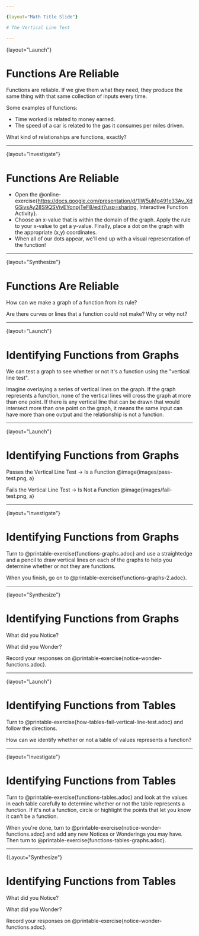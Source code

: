 ```yaml
---

{layout="Math Title Slide"}

# The Vertical Line Test 

---
```

{layout="Launch"}
# Functions Are Reliable

Functions are reliable. If we give them what they need, they produce the same thing with that same collection of inputs every time.

Some examples of functions: 
- Time worked is related to money earned. 
- The speed of a car is related to the gas it consumes per miles driven.

What kind of relationships are functions, exactly?

---
{layout="Investigate"}
# Functions Are Reliable

* Open the @online-exercise{https://docs.google.com/presentation/d/1IW5uMg491e33Av_XdGSivsAy28S9QSVivEYonpjTeF8/edit?usp=sharing, Interactive Function Activity}.
* Choose an x-value that is within the domain of the graph. Apply the rule to your x-value to get a y-value. Finally, place a dot on the graph with the appropriate (x,y) coordinates.
* When all of our dots appear, we'll end up with a visual representation of the function!

<!--
You might just want to do a few of these slides, or you might do lots of them.
-->

---
{layout="Synthesize"}
# Functions Are Reliable

How can we make a graph of a function from its rule?

Are there curves or lines that a function could not make? Why or why not?


---
{layout="Launch"}
# Identifying Functions from Graphs

We can test a graph to see whether or not it's a function using the "vertical line test". 

Imagine overlaying a series of vertical lines on the graph. If the graph represents a function, none of the vertical lines will cross the graph at more than one point. If there is any vertical line that can be drawn that would intersect more than one point on the graph, it means the same input can have more than one output and the relationship is not a function.

---
{layout="Launch"}
# Identifying Functions from Graphs


Passes the Vertical Line Test &rarr; Is a Function
@image{images/pass-test.png, a}

Fails the Vertical Line Test &rarr; Is Not a Function
@image{images/fail-test.png, a}

---
{layout="Investigate"}
# Identifying Functions from Graphs

Turn to @printable-exercise{functions-graphs.adoc} and use a straightedge and a pencil to draw vertical lines on each of the graphs to help you determine whether or not they are functions. 

When you finish, go on to @printable-exercise{functions-graphs-2.adoc}.

<!--
As students work, circulate around the room and make sure that they are actually drawing vertical lines on the graphs. Some students may benefit from circling the point where each vertical line intersects the graph.
-->

---
{layout="Synthesize"}
# Identifying Functions from Graphs

What did you Notice? 

What did you Wonder? 

Record your responses on @printable-exercise{notice-wonder-functions.adoc}.

<!--
Noticings might include: functions can be lines, curves, v-shaped, or scatterplots! Wonderings might include: Why might some scatterplots represent functions and others not? Are there other forms functions can take? How do you end up with a circle on a graph?
-->
---
{layout="Launch"}
# Identifying Functions from Tables

Turn to @printable-exercise{how-tables-fail-vertical-line-test.adoc} and follow the directions.

How can we identify whether or not a table of values represents a function? 

<!--
Circulate around the room verifying that students are remembering how to use the vertical line test and correctly identifying which tables represent functions.
-->

---
{layout="Investigate"}
# Identifying Functions from Tables

Turn to @printable-exercise{functions-tables.adoc} and look at the values in each table carefully to determine whether or not the table represents a function. If it's not a function, circle or highlight the points that let you know it can't be a function. 

When you're done, turn to @printable-exercise{notice-wonder-functions.adoc} and add any new Notices or Wonderings you may have. Then turn to @printable-exercise{functions-tables-graphs.adoc}.

<!--
As students work, circulate around the room and make sure that they are actually circling or highlighting the points on the tables that tell them that the table doesn't represent a function.
-->

---
{Layout="Synthesize"}
# Identifying Functions from Tables

What did you Notice? 

What did you Wonder? 

Record your responses on @printable-exercise{notice-wonder-functions.adoc}.

<!--
Students might notice: It can still be a function if y-values repeats. It didn't matter whether or not the x-values followed a pattern. It was easier for me to read the tables when the x-values were in order. Students might wonder: Why weren't the x-values always in order? If the points were on a graph, would they be connected? Can there ever be decimal values for x and y? What would these tables look like on a graph?
-->

